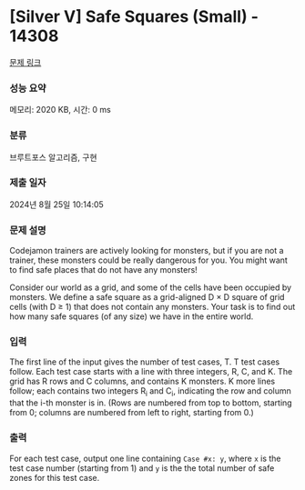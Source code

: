# [Silver V] Safe Squares (Small) - 14308 

[문제 링크](https://www.acmicpc.net/problem/14308) 

### 성능 요약

메모리: 2020 KB, 시간: 0 ms

### 분류

브루트포스 알고리즘, 구현

### 제출 일자

2024년 8월 25일 10:14:05

### 문제 설명

<p>Codejamon trainers are actively looking for monsters, but if you are not a trainer, these monsters could be really dangerous for you. You might want to find safe places that do not have any monsters!</p>

<p>Consider our world as a grid, and some of the cells have been occupied by monsters. We define a safe square as a grid-aligned D × D square of grid cells (with D ≥ 1) that does not contain any monsters. Your task is to find out how many safe squares (of any size) we have in the entire world.</p>

### 입력 

 <p>The first line of the input gives the number of test cases, T. T test cases follow. Each test case starts with a line with three integers, R, C, and K. The grid has R rows and C columns, and contains K monsters. K more lines follow; each contains two integers R<sub>i</sub> and C<sub>i</sub>, indicating the row and column that the i-th monster is in. (Rows are numbered from top to bottom, starting from 0; columns are numbered from left to right, starting from 0.)</p>

### 출력 

 <p>For each test case, output one line containing <code>Case #x: y</code>, where <code>x</code> is the test case number (starting from 1) and <code>y</code> is the the total number of safe zones for this test case.</p>

